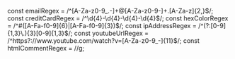 const emailRegex = /^[A-Za-z0-9_.-]+@[A-Za-z0-9-]+\.[A-Za-z]{2,}$/;
const creditCardRegex = /^\d{4}-\d{4}-\d{4}-\d{4}$/;
const hexColorRegex = /^#([A-Fa-f0-9]{6}|[A-Fa-f0-9]{3})$/;
const ipAddressRegex = /^(?:[0-9]{1,3}\.){3}[0-9]{1,3}$/;
const youtubeUrlRegex = /^https?:\/\/www\.youtube\.com\/watch\?v=[A-Za-z0-9_-]{11}$/;
const htmlCommentRegex = /<!--(.*?)-->/g;
